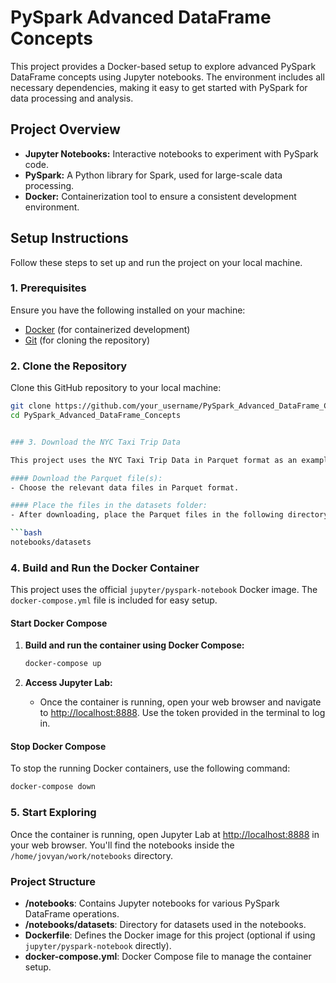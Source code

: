 # PySpark Advanced DataFrame Concepts 

This project provides a Docker-based setup to explore advanced PySpark DataFrame concepts using Jupyter notebooks. The environment includes all necessary dependencies, making it easy to get started with PySpark for data processing and analysis.

## Project Overview

- **Jupyter Notebooks:** Interactive notebooks to experiment with PySpark code.
- **PySpark:** A Python library for Spark, used for large-scale data processing.
- **Docker:** Containerization tool to ensure a consistent development environment.

## Setup Instructions

Follow these steps to set up and run the project on your local machine.

### 1. Prerequisites

Ensure you have the following installed on your machine:

- [Docker](https://www.docker.com/products/docker-desktop) (for containerized development)
- [Git](https://git-scm.com/downloads) (for cloning the repository)

### 2. Clone the Repository

Clone this GitHub repository to your local machine:

```bash
git clone https://github.com/your_username/PySpark_Advanced_DataFrame_Concepts.git
cd PySpark_Advanced_DataFrame_Concepts


### 3. Download the NYC Taxi Trip Data

This project uses the NYC Taxi Trip Data in Parquet format as an example dataset. You can download the dataset from the [NYC Taxi & Limousine Commission website](https://www.nyc.gov/site/tlc/about/tlc-trip-record-data.page).

#### Download the Parquet file(s):
- Choose the relevant data files in Parquet format.

#### Place the files in the datasets folder:
- After downloading, place the Parquet files in the following directory:

```bash
notebooks/datasets
```

### 4. Build and Run the Docker Container

This project uses the official `jupyter/pyspark-notebook` Docker image. The `docker-compose.yml` file is included for easy setup.

#### Start Docker Compose

1. **Build and run the container using Docker Compose:**

   ```bash
   docker-compose up
   ```

2. **Access Jupyter Lab:**
   - Once the container is running, open your web browser and navigate to [http://localhost:8888](http://localhost:8888). Use the token provided in the terminal to log in.

#### Stop Docker Compose

To stop the running Docker containers, use the following command:

```bash
docker-compose down
```

### 5. Start Exploring

Once the container is running, open Jupyter Lab at [http://localhost:8888](http://localhost:8888) in your web browser. You'll find the notebooks inside the `/home/jovyan/work/notebooks` directory.

### Project Structure

- **/notebooks**: Contains Jupyter notebooks for various PySpark DataFrame operations.
- **/notebooks/datasets**: Directory for datasets used in the notebooks.
- **Dockerfile**: Defines the Docker image for this project (optional if using `jupyter/pyspark-notebook` directly).
- **docker-compose.yml**: Docker Compose file to manage the container setup.
